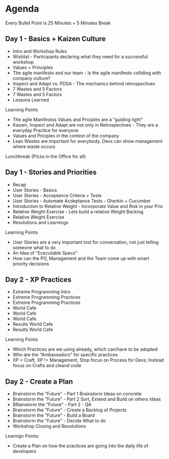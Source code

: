 # Agenda 

Every Bullet Point is 25 Minutes + 5 Minutes Break

## Day 1 - Basics + Kaizen Culture

* Intro and Workshop Rules
* Wishlist - Participants declaring what they need for a successful workshop
* Values + Principles
* The agile manifesto and our team - Is the agile manifesto colliding with company culture?
* Inspect and Adapt vs. PDSA - The mechanics behind retrospectives
* 7 Wastes and 5 Factors
* 7 Wastes and 5 Factors 
* Lessons Learned

Learning Points

* The agile Manifestos Values and Priciples are a "guiding light" 
* Kaizen, Inspect and Adapt are not only in Retrospectives - They are a everyday Practice for everyone
* Values and Priciples in the context of the company
* Lean Wastes are important for everybody. Devs can show management where waste occurs

Lunchbreak (Pizza in the Office for all)

## Day 1 - Stories and Priorities

* Recap
* User Stories - Basics 
* User Stories - Acceptance Criteria + Tests 
* User Stories - Automate Acdeptance Tests - Gherkin + Cucumber
* Introduction to Relative Weight - Incorporate Value and Risk in your Prio
* Relative Weight Exercise - Lets build a relative Weight Backlog
* Relative Weight Exercise
* Resolutions and Learnings

Learning Points

* User Stories are a very important tool for conversation, not just telling someone what to do
* An Idea of "Ececutable Specs"
* How can the PO, Management and the Team come up with smart priority decisions

## Day 2 - XP Practices

* Extreme Programming Intro
* Extreme Programming Practices
* Extreme Programming Practices
* World Cafe 
* World Cafe
* World Cafe
* Results World Cafe 
* Results World Cafe

Learning Points

* Which Practices are we using already, which can/have to be adopted
* Who are the "Ambassadors" for specific practices
* XP = Craft, XP != Management, Stop focus on Process for Devs; Instead focus on Crafts and cleand code

## Day 2 - Create a Plan

* Brainstorm the "Future" - Part 1 Brainstorm Ideas on concrete 
* Brainstorm the "Future" - Part 2 Sort, Extend and  Build on others Ideas
* BRainstorm the "Future" - Part 2 - QA
* Brainstorm the "Future" - Create a Backlog of Projects 
* Brainstorm the "Future" - Build a Board
* Brainstorm the "Future" - Decide What to do
* Workshop Closing and Resolutions

Learnign Points:

* Create a Plan on how the practices are going into the daily life of developers


